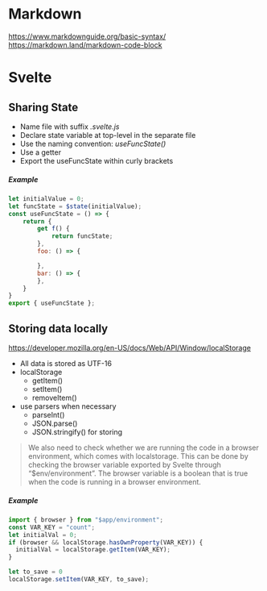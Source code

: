 # Markdown 

https://www.markdownguide.org/basic-syntax/
https://markdown.land/markdown-code-block 

# Svelte

## Sharing State

- Name file with suffix *.svelte.js*
- Declare state variable at top-level in the separate file
- Use the naming convention: *useFuncState()*
- Use a getter
- Export the useFuncState within curly brackets

##### Example

```javascript
let initialValue = 0;
let funcState = $state(initialValue);
const useFuncState = () => {
    return {
        get f() {
            return funcState;
        },
        foo: () => {

        },
        bar: () => {
        },
    }
}
export { useFuncState };
```

## Storing data locally

https://developer.mozilla.org/en-US/docs/Web/API/Window/localStorage

- All data is stored as UTF-16
- localStorage
  - getItem()
  - setItem()
  - removeItem()
- use parsers when necessary
  - parseInt()
  - JSON.parse()
  - JSON.stringify() for storing

> We also need to check whether we are running the code in a browser environment, which comes with localstorage. This can be done by checking the browser variable exported by Svelte through “$env/environment”. The browser variable is a boolean that is true when the code is running in a browser environment.

##### Example
```javascript
import { browser } from "$app/environment";
const VAR_KEY = "count";
let initialVal = 0;
if (browser && localStorage.hasOwnProperty(VAR_KEY)) {
  initialVal = localStorage.getItem(VAR_KEY);
}

let to_save = 0
localStorage.setItem(VAR_KEY, to_save);
```